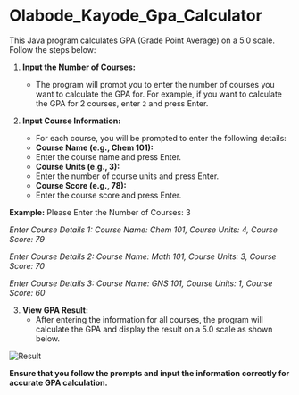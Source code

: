 # Olabode_Kayode_Gpa_Calculator

This Java program calculates GPA (Grade Point Average) on a 5.0 scale. Follow the steps below:

1. **Input the Number of Courses:**
   - The program will prompt you to enter the number of courses you want to calculate the GPA for. For example, if you want to calculate the GPA for 2 courses, enter `2` and press Enter.

2. **Input Course Information:**
   - For each course, you will be prompted to enter the following details:
   - **Course Name (e.g., Chem 101):**
   - Enter the course name and press Enter.
   - **Course Units (e.g., 3):**
   - Enter the number of course units and press Enter.
   - **Course Score (e.g., 78):**
   - Enter the course score and press Enter.


**Example:**
Please Enter the Number of Courses: 3

*Enter Course Details 1:
Course Name: Chem 101,
Course Units: 4,
Course Score: 79*

*Enter Course Details 2:
Course Name: Math 101,
Course Units: 3,
Course Score: 70*

*Enter Course Details 3:
Course Name: GNS 101,
Course Units: 1,
Course Score: 60*

3. **View GPA Result:**
   - After entering the information for all courses, the program will calculate the GPA and display the result on a 5.0 scale as shown below.



![Result](https://github.com/OlabodeKayodem/Olabode_Kayode_Gpa_Calculator/assets/153414835/c41bacc3-e8c4-4170-bac8-d432b57448b6)



**Ensure that you follow the prompts and input the information correctly for accurate GPA calculation.**
